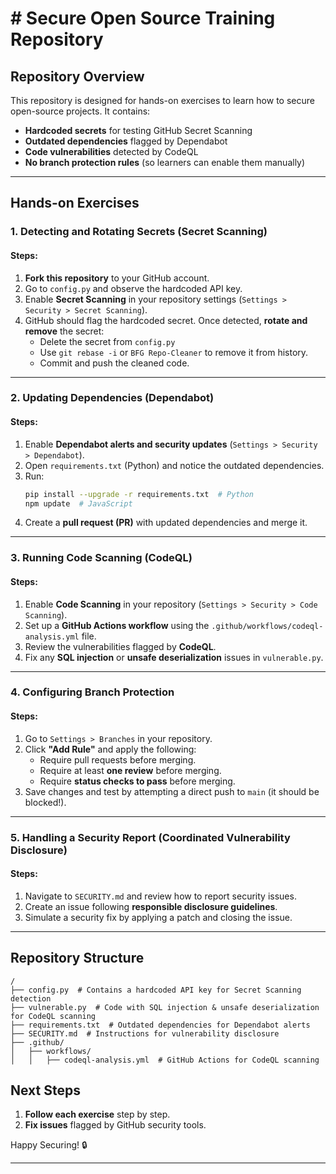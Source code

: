 # # Secure Open Source Training Repository

## Repository Overview
This repository is designed for hands-on exercises to learn how to secure open-source projects. It contains:

- **Hardcoded secrets** for testing GitHub Secret Scanning
- **Outdated dependencies** flagged by Dependabot
- **Code vulnerabilities** detected by CodeQL
- **No branch protection rules** (so learners can enable them manually)

---

## Hands-on Exercises

### 1. Detecting and Rotating Secrets (Secret Scanning)
#### Steps:
1. **Fork this repository** to your GitHub account.
2. Go to `config.py` and observe the hardcoded API key.
3. Enable **Secret Scanning** in your repository settings (`Settings > Security > Secret Scanning`).
4. GitHub should flag the hardcoded secret. Once detected, **rotate and remove** the secret:
   - Delete the secret from `config.py`
   - Use `git rebase -i` or `BFG Repo-Cleaner` to remove it from history.
   - Commit and push the cleaned code.

---

### 2. Updating Dependencies (Dependabot)
#### Steps:
1. Enable **Dependabot alerts and security updates** (`Settings > Security > Dependabot`).
2. Open `requirements.txt` (Python) and notice the outdated dependencies.
3. Run:
   ```bash
   pip install --upgrade -r requirements.txt  # Python
   npm update  # JavaScript
   ```
4. Create a **pull request (PR)** with updated dependencies and merge it.

---

### 3. Running Code Scanning (CodeQL)
#### Steps:
1. Enable **Code Scanning** in your repository (`Settings > Security > Code Scanning`).
2. Set up a **GitHub Actions workflow** using the `.github/workflows/codeql-analysis.yml` file.
3. Review the vulnerabilities flagged by **CodeQL**.
4. Fix any **SQL injection** or **unsafe deserialization** issues in `vulnerable.py`.

---

### 4. Configuring Branch Protection
#### Steps:
1. Go to `Settings > Branches` in your repository.
2. Click **"Add Rule"** and apply the following:
   - Require pull requests before merging.
   - Require at least **one review** before merging.
   - Require **status checks to pass** before merging.
3. Save changes and test by attempting a direct push to `main` (it should be blocked!).

---

### 5. Handling a Security Report (Coordinated Vulnerability Disclosure)
#### Steps:
1. Navigate to `SECURITY.md` and review how to report security issues.
2. Create an issue following **responsible disclosure guidelines**.
3. Simulate a security fix by applying a patch and closing the issue.

---
## Repository Structure
```
/
├── config.py  # Contains a hardcoded API key for Secret Scanning detection
├── vulnerable.py  # Code with SQL injection & unsafe deserialization for CodeQL scanning
├── requirements.txt  # Outdated dependencies for Dependabot alerts
├── SECURITY.md  # Instructions for vulnerability disclosure
├── .github/
│   ├── workflows/
│   │   ├── codeql-analysis.yml  # GitHub Actions for CodeQL scanning
```
## Next Steps
1. **Follow each exercise** step by step.
2. **Fix issues** flagged by GitHub security tools.

Happy Securing! 🔒

---
